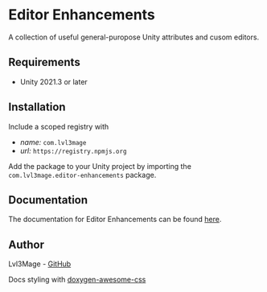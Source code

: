 ﻿[//]: # (/mainpage)

# Editor Enhancements
A collection of useful general-puropose Unity attributes and cusom editors.
## Requirements
- Unity 2021.3 or later

## Installation
Include a scoped registry with
- _name:_ `com.lvl3mage`
- _url:_ `https://registry.npmjs.org`

Add the package to your Unity project by importing the `com.lvl3mage.editor-enhancements` package.
## Documentation
The documentation for Editor Enhancements can be found [here](https://lvl3mage.github.io/EditorEnhancements).

## Author
Lvl3Mage - [GitHub](https://github.com/lvl3mage)

Docs styling with [doxygen-awesome-css](https://github.com/jothepro/doxygen-awesome-css)
